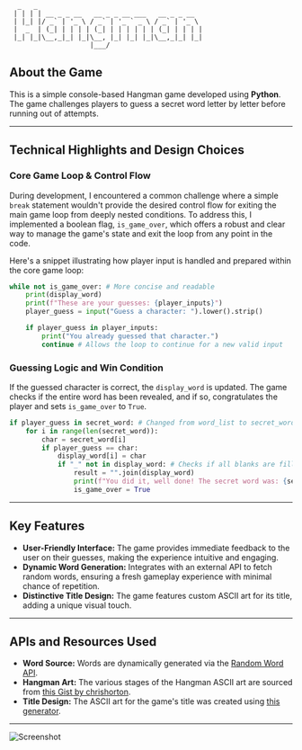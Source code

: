 ```
  _   _                                         
 | | | | __ _ _ __   __ _ _ __ ___   __ _ _ __  
 | |_| |/ _` | '_ \ / _` | '_ ` _ \ / _` | '_ \ 
 |  _  | (_| | | | | (_| | | | | | | (_| | | | |
 |_| |_|\__,_|_| |_|\__, |_| |_| |_|\__,_|_| |_|
                    |___/               
```
## About the Game

This is a simple console-based Hangman game developed using **Python**. The game challenges players to guess a secret word letter by letter before running out of attempts.

---

## Technical Highlights and Design Choices

### Core Game Loop & Control Flow

During development, I encountered a common challenge where a simple `break` statement wouldn't provide the desired control flow for exiting the main game loop from deeply nested conditions. To address this, I implemented a boolean flag, `is_game_over`, which offers a robust and clear way to manage the game's state and exit the loop from any point in the code.

Here's a snippet illustrating how player input is handled and prepared within the core game loop:

```python
while not is_game_over: # More concise and readable
    print(display_word)
    print(f"These are your guesses: {player_inputs}")
    player_guess = input("Guess a character: ").lower().strip()

    if player_guess in player_inputs:
        print("You already guessed that character.")
        continue # Allows the loop to continue for a new valid input
````

### Guessing Logic and Win Condition

If the guessed character is correct, the `display_word` is updated. The game checks if the entire word has been revealed, and if so, congratulates the player and sets `is_game_over` to `True`.

```python
if player_guess in secret_word: # Changed from word_list to secret_word for accuracy
    for i in range(len(secret_word)):
        char = secret_word[i]
        if player_guess == char:
            display_word[i] = char
            if "_" not in display_word: # Checks if all blanks are filled
                result = "".join(display_word)
                print(f"You did it, well done! The secret word was: {secret_word}")
                is_game_over = True
```

-----

## Key Features

  * **User-Friendly Interface:** The game provides immediate feedback to the user on their guesses, making the experience intuitive and engaging.
  * **Dynamic Word Generation:** Integrates with an external API to fetch random words, ensuring a fresh gameplay experience with minimal chance of repetition.
  * **Distinctive Title Design:** The game features custom ASCII art for its title, adding a unique visual touch.

-----

## APIs and Resources Used

  * **Word Source:** Words are dynamically generated via the [Random Word API](https://random-word-api.herokuapp.com).
  * **Hangman Art:** The various stages of the Hangman ASCII art are sourced from [this Gist by chrishorton](https://gist.github.com/chrishorton/8510732aa9a80a03c829b09f12e20d9c).
  * **Title Design:** The ASCII art for the game's title was created using [this generator](https://budavariam.github.io/asciiart-text/).

-----
![Screenshot](../../Portfolio/Screenshots/Hangman.png)
